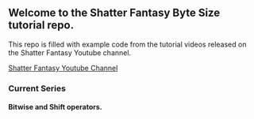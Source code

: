 ## Welcome to the Shatter Fantasy Byte Size tutorial repo.

This repo is filled with example code from the tutorial videos released on the Shatter Fantasy Youtube channel.
 
[Shatter Fantasy Youtube Channel](https://www.youtube.com/channel/UCsQJKMhi98miUQWbXgFWQDA)


### Current Series 

#### Bitwise and Shift operators.

